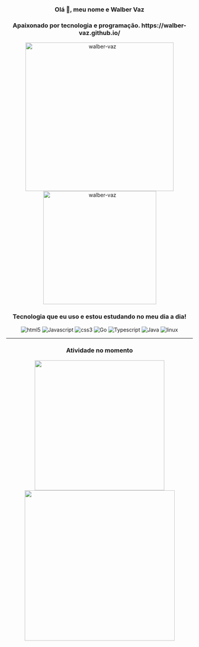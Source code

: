 <h3 align="center"> Olá 👋, meu nome e Walber Vaz </h3>
<h3 align="center">Apaixonado por tecnologia e programação. https://walber-vaz.github.io/</h3>

<div align="center">
  <img src="https://github-readme-stats.vercel.app/api?username=walber-vaz&show_icons=true&theme=tokyonight&locale=pt-br" alt="walber-vaz" width=400 />
  <img src="https://github-readme-stats.vercel.app/api/top-langs/?username=walber-vaz&layout=compact&show_icons=true&locale=pt-br&theme=tokyonight" alt="walber-vaz" width=305 />
</div>

<h3 align="center">Tecnologia que eu uso e estou estudando no meu dia a dia!</h3>
<div align="center" style="display: inline_block;">
  <img src="https://img.shields.io/badge/HTML5-E34F26?style=for-the-badge&logo=html5&logoColor=white" alt="html5" />
  <img src="https://img.shields.io/badge/JavaScript-F7DF1E?style=for-the-badge&logo=javascript&logoColor=black" alt="Javascript" />
  <img src="https://img.shields.io/badge/CSS3-1572B6?style=for-the-badge&logo=css3&logoColor=white" alt="css3" />
  <img src="https://img.shields.io/badge/Go-00ADD8?style=for-the-badge&logo=go&logoColor=white" alt="Go" />
  <img src="https://img.shields.io/badge/TypeScript-007ACC?style=for-the-badge&logo=typescript&logoColor=white" alt="Typescript" />
  <img src="https://img.shields.io/badge/Java-ED8B00?style=for-the-badge&logo=openjdk&logoColor=white" alt="Java" />
  <img src="https://img.shields.io/badge/Linux-FCC624?style=for-the-badge&logo=linux&logoColor=black" alt="linux" />
</div>

<hr/>

<h3 align="center">Atividade no momento</h3>

<div align="center">
  <a href="https://github.com/walber-vaz/curso-go"><img src="https://github-readme-stats.vercel.app/api/pin/?username=walber-vaz&repo=curso-go&show_owner=true&theme=tokyonight&locale=pt-br" width="350" /></a>
  <a href="https://github.com/walber-vaz/curso-js-funcional-e-reativo"><img src="https://github-readme-stats.vercel.app/api/pin/?username=walber-vaz&repo=CursoJava&show_owner=true&theme=tokyonight&locale=pt-br" width="405" /></a>
</div>
